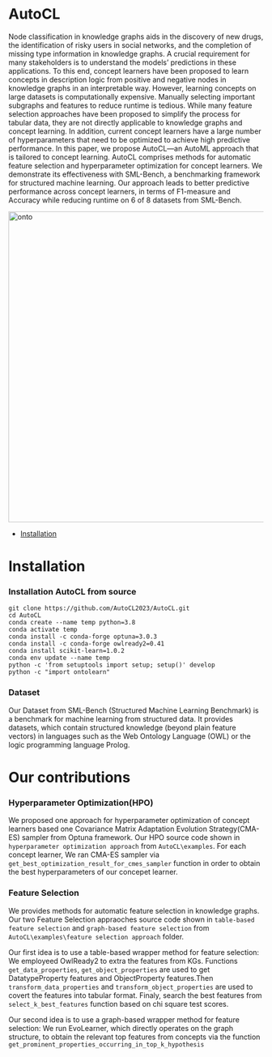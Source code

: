 # AutoCL

Node classification in knowledge graphs aids in the discovery of new drugs, the identification of risky users in social networks, and the completion of missing type information in knowledge graphs. A crucial requirement for many stakeholders is to understand the models’ predictions in these applications. To this end, concept learners have been proposed to learn concepts in description logic from positive and negative nodes in knowledge graphs in an interpretable way. However, learning concepts on large datasets is computationally expensive. Manually selecting important subgraphs and features to reduce runtime is tedious. While many feature selection approaches have been proposed to simplify the process for tabular data, they are not directly applicable to knowledge graphs and concept learning. In addition, current concept learners have a large number of hyperparameters that need to be optimized to achieve high predictive performance. In this paper, we propose AutoCL—an AutoML approach that is tailored to concept learning. AutoCL comprises methods for automatic feature selection and hyperparameter optimization for concept learners. We demonstrate its effectiveness with SML-Bench, a benchmarking framework for structured machine learning. Our approach leads to better predictive performance across concept learners, in terms of F1-measure and Accuracy while reducing runtime on 6 of 8 datasets from SML-Bench.

<img width="614" alt="onto" src="https://user-images.githubusercontent.com/123487952/215816088-242fbf1e-3cb8-4956-b65b-8bfa1c34868f.png">


- [Installation](#installation)

# Installation

### Installation AutoCL from source

```shell
git clone https://github.com/AutoCL2023/AutoCL.git
cd AutoCL
conda create --name temp python=3.8
conda activate temp
conda install -c conda-forge optuna=3.0.3
conda install -c conda-forge owlready2=0.41
conda install scikit-learn=1.0.2
conda env update --name temp
python -c 'from setuptools import setup; setup()' develop
python -c "import ontolearn"
```
### Dataset
Our Dataset from SML-Bench (Structured Machine Learning Benchmark) is a benchmark for machine learning from structured data. It provides datasets, which contain structured knowledge (beyond plain feature vectors) in languages such as the Web Ontology Language (OWL) or the logic programming language Prolog. 

# Our contributions

### Hyperparameter Optimization(HPO)
We proposed one approach for hyperparameter optimization of concept learners based one Covariance Matrix Adaptation Evolution Strategy(CMA-ES) sampler from Optuna framework.
Our HPO source code shown in ``` hyperparameter optimization approach ``` from ``` AutoCL\examples ```.
For each concept learner, We ran CMA-ES sampler via ``` get_best_optimization_result_for_cmes_sampler ``` function in order to obtain the best hyperparameters of our concepet learner.


### Feature Selection
We provides methods for automatic feature selection in knowledge graphs.
Our two Feature Selection appraoches source code shown in ``` table-based feature selection ``` and  ``` graph-based feature selection ```  from ``` AutoCL\examples\feature selection approach ``` folder.

Our first idea is to use a table-based wrapper method for feature selection: We employeed OwlReady2 to extra the features from KGs. Functions ```get_data_properties```, ```get_object_properties``` are used to get DatatypeProperty features and ObjectProperty features.Then ```transform_data_properties``` and ```transform_object_properties``` are used to covert the features into tabular format.
Finaly, search the best features from ```select_k_best_features``` function based on chi square test scores.

Our second idea is to use a graph-based wrapper method for feature selection: We run EvoLearner, which directly operates on the graph structure, to obtain the relevant top features from concepts via the function ``` get_prominent_properties_occurring_in_top_k_hypothesis ```






